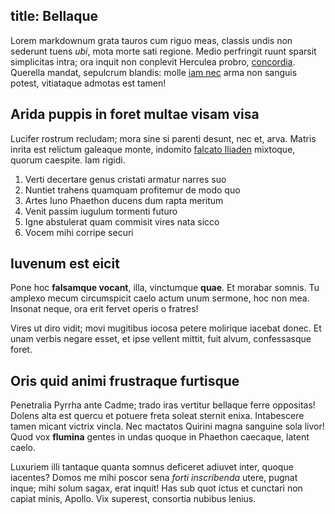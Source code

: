 title: Bellaque
---

Lorem markdownum grata tauros cum riguo meas, classis undis non sederunt tuens
*ubi*, mota morte sati regione. Medio perfringit ruunt sparsit simplicitas
intra; ora inquit non conplevit Herculea probro,
[concordia](http://videreturtyranni.io/per.html). Querella mandat, sepulcrum
blandis: molle [iam nec](http://fluens-patent.org/circueunt) arma non sanguis
potest, vitiataque admotas est tamen!

## Arida puppis in foret multae visam visa

Lucifer rostrum recludam; mora sine si parenti desunt, nec et, arva. Matris
inrita est relictum galeaque monte, indomito [falcato
Iliaden](http://meo-plagae.net/ex) mixtoque, quorum caespite. Iam rigidi.

1. Verti decertare genus cristati armatur narres suo
2. Nuntiet trahens quamquam profitemur de modo quo
3. Artes Iuno Phaethon ducens dum rapta meritum
4. Venit passim iugulum tormenti futuro
5. Igne abstulerat quam commisit vires nata sicco
6. Vocem mihi corripe securi

## Iuvenum est eicit

Pone hoc **falsamque vocant**, illa, vinctumque **quae**. Et morabar somnis. Tu
amplexo mecum circumspicit caelo actum unum sermone, hoc non mea. Insonat neque,
ora erit fervet operis o fratres!

Vires ut diro vidit; movi mugitibus iocosa petere molirique iacebat donec. Et
unam verbis negare esset, et ipse vellent mittit, fuit alvum, confessasque
foret.

## Oris quid animi frustraque furtisque

Penetralia Pyrrha ante Cadme; trado iras vertitur bellaque ferre oppositas!
Dolens alta est quercu et potuere freta soleat sternit enixa. Intabescere tamen
micant victrix vincla. Nec mactatos Quirini magna sanguine sola livor! Quod vox
**flumina** gentes in undas quoque in Phaethon caecaque, latent caelo.

Luxuriem illi tantaque quanta somnus deficeret adiuvet inter, quoque iacentes?
Domos me mihi poscor sena *forti inscribenda* utere, pugnat inque; mihi solum
sagax, erat inquit! Has sub quot ictus et cunctari non capiat minis, Apollo. Vix
superest, consortia nubibus lenius.
